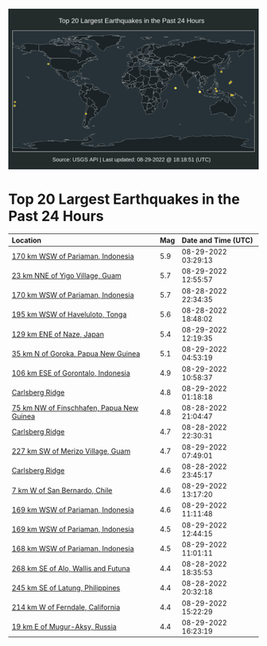![Map](./map.png)

# Top 20 Largest Earthquakes in the Past 24 Hours

| Location | Mag | Date and Time (UTC) |
|:---|:---|:---|
| [170 km WSW of Pariaman, Indonesia](https://earthquake.usgs.gov/earthquakes/eventpage/us7000i38s) | 5.9 | 08-29-2022 03:29:13 |
| [23 km NNE of Yigo Village, Guam](https://earthquake.usgs.gov/earthquakes/eventpage/us7000i3cd) | 5.7 | 08-29-2022 12:55:57 |
| [170 km WSW of Pariaman, Indonesia](https://earthquake.usgs.gov/earthquakes/eventpage/us7000i37c) | 5.7 | 08-28-2022 22:34:35 |
| [195 km WSW of Haveluloto, Tonga](https://earthquake.usgs.gov/earthquakes/eventpage/us7000i35t) | 5.6 | 08-28-2022 18:48:02 |
| [129 km ENE of Naze, Japan](https://earthquake.usgs.gov/earthquakes/eventpage/us7000i3c8) | 5.4 | 08-29-2022 12:19:35 |
| [35 km N of Goroka, Papua New Guinea](https://earthquake.usgs.gov/earthquakes/eventpage/us7000i3a1) | 5.1 | 08-29-2022 04:53:19 |
| [106 km ESE of Gorontalo, Indonesia](https://earthquake.usgs.gov/earthquakes/eventpage/us7000i3bt) | 4.9 | 08-29-2022 10:58:37 |
| [Carlsberg Ridge](https://earthquake.usgs.gov/earthquakes/eventpage/us7000i38a) | 4.8 | 08-29-2022 01:18:18 |
| [75 km NW of Finschhafen, Papua New Guinea](https://earthquake.usgs.gov/earthquakes/eventpage/us7000i36q) | 4.8 | 08-28-2022 21:04:47 |
| [Carlsberg Ridge](https://earthquake.usgs.gov/earthquakes/eventpage/us7000i37d) | 4.7 | 08-28-2022 22:30:31 |
| [227 km SW of Merizo Village, Guam](https://earthquake.usgs.gov/earthquakes/eventpage/us7000i3aq) | 4.7 | 08-29-2022 07:49:01 |
| [Carlsberg Ridge](https://earthquake.usgs.gov/earthquakes/eventpage/us7000i37y) | 4.6 | 08-28-2022 23:45:17 |
| [7 km W of San Bernardo, Chile](https://earthquake.usgs.gov/earthquakes/eventpage/us7000i3cj) | 4.6 | 08-29-2022 13:17:20 |
| [169 km WSW of Pariaman, Indonesia](https://earthquake.usgs.gov/earthquakes/eventpage/us7000i3bw) | 4.6 | 08-29-2022 11:11:48 |
| [169 km WSW of Pariaman, Indonesia](https://earthquake.usgs.gov/earthquakes/eventpage/us7000i3cc) | 4.5 | 08-29-2022 12:44:15 |
| [168 km WSW of Pariaman, Indonesia](https://earthquake.usgs.gov/earthquakes/eventpage/us7000i3bu) | 4.5 | 08-29-2022 11:01:11 |
| [268 km SE of Alo, Wallis and Futuna](https://earthquake.usgs.gov/earthquakes/eventpage/us7000i35q) | 4.4 | 08-28-2022 18:35:53 |
| [245 km SE of Latung, Philippines](https://earthquake.usgs.gov/earthquakes/eventpage/us7000i36j) | 4.4 | 08-28-2022 20:32:18 |
| [214 km W of Ferndale, California](https://earthquake.usgs.gov/earthquakes/eventpage/us7000i3dm) | 4.4 | 08-29-2022 15:22:29 |
| [19 km E of Mugur-Aksy, Russia](https://earthquake.usgs.gov/earthquakes/eventpage/us7000i3fe) | 4.4 | 08-29-2022 16:23:19 |
